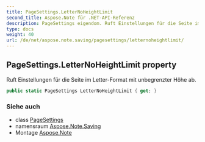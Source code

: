 ```yaml
---
title: PageSettings.LetterNoHeightLimit
second_title: Aspose.Note für .NET-API-Referenz
description: PageSettings eigendom. Ruft Einstellungen für die Seite im LetterFormat mit unbegrenzter Höhe ab.
type: docs
weight: 40
url: /de/net/aspose.note.saving/pagesettings/letternoheightlimit/
---
```

## PageSettings.LetterNoHeightLimit property

Ruft Einstellungen für die Seite im Letter-Format mit unbegrenzter Höhe ab.

```csharp
public static PageSettings LetterNoHeightLimit { get; }
```

### Siehe auch

* class [PageSettings](../)
* namensraum [Aspose.Note.Saving](../../pagesettings/)
* Montage [Aspose.Note](../../../)


